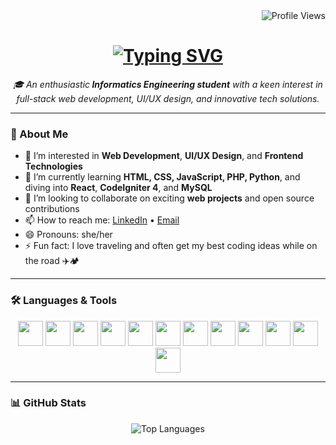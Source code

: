 <div id="badges" align="right">
  <img src="https://komarev.com/ghpvc/?username=diniramadani&style=flat-square&color=blue" alt="Profile Views"/>
</div>

<h1 align="center">
  <a href="https://git.io/typing-svg">
    <img src="https://readme-typing-svg.herokuapp.com?lines=Hi,+there!+👋;I'm+Dini+Ramadani;Nice+to+meet+you!&center=true&size=30" alt="Typing SVG" />
  </a>
</h1>

<p align="center">
  <em>🎓 An enthusiastic<strong> Informatics Engineering student</strong> with a keen interest in full-stack web development, UI/UX design, and innovative tech solutions.</em>
</p>

---

### 🚀 About Me

- 👀 I’m interested in **Web Development**, **UI/UX Design**, and **Frontend Technologies**  
- 🌱 I’m currently learning **HTML, CSS, JavaScript, PHP, Python**, and diving into **React**, **CodeIgniter 4**, and **MySQL**  
- 💞️ I’m looking to collaborate on exciting **web projects** and open source contributions  
- 📫 How to reach me: [LinkedIn](https://www.linkedin.com/...) • [Email](mailto:your-email@example.com)  
- 😄 Pronouns: she/her  
- ⚡ Fun fact: I love traveling and often get my best coding ideas while on the road ✈️🏕️

---

### 🛠️ Languages & Tools

<p align="center">
  <!-- Web Dev -->
  <img src="https://cdn.jsdelivr.net/gh/devicons/devicon/icons/html5/html5-original.svg" width="40" height="40"/>
  <img src="https://cdn.jsdelivr.net/gh/devicons/devicon/icons/css3/css3-original.svg" width="40" height="40"/>
  <img src="https://cdn.jsdelivr.net/gh/devicons/devicon/icons/javascript/javascript-original.svg" width="40" height="40"/>
  <img src="https://cdn.jsdelivr.net/gh/devicons/devicon/icons/php/php-original.svg" width="40" height="40"/>
  <img src="https://cdn.jsdelivr.net/gh/devicons/devicon/icons/python/python-original.svg" width="40" height="40"/>

  <!-- Frameworks -->
  <img src="https://cdn.jsdelivr.net/gh/devicons/devicon/icons/react/react-original.svg" width="40" height="40"/>
  <img src="https://cdn.jsdelivr.net/gh/devicons/devicon/icons/codeigniter/codeigniter-plain.svg" width="40" height="40"/>

  <!-- Database -->
  <img src="https://cdn.jsdelivr.net/gh/devicons/devicon/icons/mysql/mysql-original.svg" width="40" height="40"/>

  <!-- Tools -->
  <img src="https://cdn.jsdelivr.net/gh/devicons/devicon/icons/vscode/vscode-original.svg" width="40" height="40"/>
  <img src="https://cdn.jsdelivr.net/gh/devicons/devicon/icons/androidstudio/androidstudio-original.svg" width="40" height="40"/>
  <img src="https://cdn.jsdelivr.net/gh/devicons/devicon/icons/figma/figma-original.svg" width="40" height="40"/>
  <img src="https://cdn.jsdelivr.net/gh/devicons/devicon/icons/jira/jira-original.svg" width="40" height="40"/>
</p>

---

### 📊 GitHub Stats

<p align="center">
  <img src="https://github-readme-stats.vercel.app/api/top-langs/?username=diniramadani&layout=compact&theme=dark" alt="Top Languages" />
</p>

<!---
diniramadani/diniramadani is a ✨ special ✨ repository because its `README.md` (this file) appears on your GitHub profile.
You can click the Preview link to take a look at your changes.
--->
